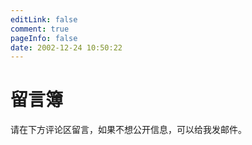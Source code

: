 ```yaml
---
editLink: false
comment: true
pageInfo: false
date: 2002-12-24 10:50:22
---
```


# 留言簿

请在下方评论区留言，如果不想公开信息，可以给我发邮件。